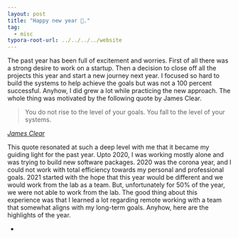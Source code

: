 ```yaml
---
layout: post
title: "Happy new year 🥳."
tag: 
  - misc
typora-root-url: ../../../../website
---
```


The past year has been full of excitement and worries. First of all there was a strong desire to work on a startup. Then a decision to close off all the projects this year and start a new journey next year. I focused so hard to build the systems to help achieve the goals but was not a 100 percent successful. Anyhow, I did grew a lot while practicing the new approach. The whole thing was motivated by the following quote by James Clear.

>  You do not rise to the level of your goals. You fall to the level of your systems.

<cite>[James Clear](https://twitter.com/jamesclear/status/1047643455722283009?lang=en)</cite>

This quote resonated at such a deep level with me that it became my guiding light for the past year. Upto 2020, I was working mostly alone and was trying to build new software packages. 2020 was the corona year, and I could not work with total efficiency towards my personal and professional goals. 2021 started with the hope that this year would be different and we would work from the lab as a team. But, unfortunately for 50% of the year, we were not able to work from the lab. The good thing about this experience was that I learned a lot regarding remote working with a team that somewhat aligns with my long-term goals. Anyhow, here are the highlights of the year.

- 
